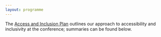```yaml
---
layout: programme
---
```


The [Access and Inclusion Plan](https://docs.google.com/document/d/1EFZFd0djQXFNtJB2qIjqMsXmU95Qylhe/edit?tab=t.0) outlines 
our approach to accessibility and inclusivity at the conference; summaries can be found below.
